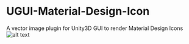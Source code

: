 # UGUI-Material-Design-Icon
A vector image plugin for Unity3D GUI to render Material Design Icons
![alt text](https://raw.githubusercontent.com/SPINACHCEO/UGUI-Material-Design-Icon/master/Images/element-pickers.png)
